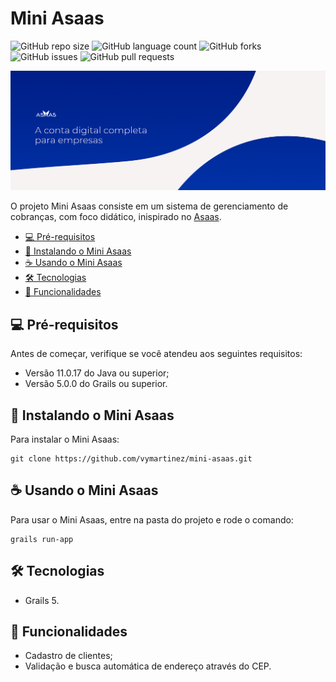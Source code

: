 # Mini Asaas

![GitHub repo size](https://img.shields.io/github/repo-size/vymartinez/mini-asaas?style=for-the-badge)
![GitHub language count](https://img.shields.io/github/languages/count/vymartinez/mini-asaas?style=for-the-badge)
![GitHub forks](https://img.shields.io/github/forks/vymartinez/mini-asaas?style=for-the-badge)
![GitHub issues](https://img.shields.io/github/issues/vymartinez/mini-asaas?style=for-the-badge)
![GitHub pull requests](https://img.shields.io/github/issues-pr/vymartinez/mini-asaas?style=for-the-badge)


<img src="asaas.png" alt="Imagem Asaas">

<p>
    O projeto Mini Asaas consiste em um sistema de gerenciamento de cobranças, com foco didático, inispirado no <a href='https://www.asaas.com/' target='_blank'>Asaas</a>.
</p>

<ul>
    <li><a href="#💻-pré-requisitos">💻 Pré-requisitos</a></li>
    <li><a href="#🚀-instalando-o-mini-asaas">🚀 Instalando o Mini Asaas</a></li>
    <li><a href="#☕-usando-o-mini-asaas">☕ Usando o Mini Asaas</a></li>
    <li><a href="#🛠-tecnologias">🛠 Tecnologias</a></li>
    <li><a href="#🌭-funcionalidades">🌭 Funcionalidades</a></li>
</ul>


## 💻 Pré-requisitos

Antes de começar, verifique se você atendeu aos seguintes requisitos:

- Versão 11.0.17 do Java ou superior;
- Versão 5.0.0 do Grails ou superior.

## 🚀 Instalando o Mini Asaas

Para instalar o Mini Asaas:

```
git clone https://github.com/vymartinez/mini-asaas.git
```

## ☕ Usando o Mini Asaas

Para usar o Mini Asaas, entre na pasta do projeto e rode o comando:

```
grails run-app
```

## 🛠 Tecnologias

- Grails 5.

## 🌭 Funcionalidades

- Cadastro de clientes;
- Validação e busca automática de endereço através do CEP.